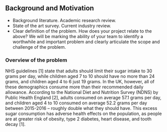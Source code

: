 ## Background and Motivation

- Background literature. Academic research review.
- State of the art survey. Current industry review.
- Clear definition of the problem. How does your project relate to the above? We will be marking the ability of your team to identify a worthwhile and important problem and clearly articulate the scope and challenge of the problem.

### Overview of the problem

NHS guidelines [1] state that adults should limit their sugar intake to 30 grams per day, while children aged 7 to 10 should have no more than 24 grams, and children aged 4 to 6 just 19 grams. In the UK, however, all of these demographics consume more than their recommended daily allowance. According to the National Diet and Nutrition Survey (NDNS) by Public Health England [2], adults consumed on average 57.1 grams per day, and children aged 4 to 10 consumed on average 52.2 grams per day between 2015-2016 – roughly double what they should have. This excess sugar consumption has adverse health effects on the population, as people are at greater risk of obesity, type 2 diabetes, heart disease, and tooth decay [1].
